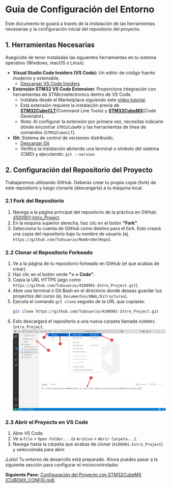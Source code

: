 # Guía de Configuración del Entorno

Este documento te guiará a través de la instalación de las herramientas necesarias y la configuración inicial del repositorio del proyecto.

## 1. Herramientas Necesarias

Asegúrate de tener instaladas las siguientes herramientas en tu sistema operativo (Windows, macOS o Linux):

*   **Visual Studio Code Insiders (VS Code):** Un editor de código fuente moderno y extensible.
    *   [Descargar VS Code Insiders](https://code.visualstudio.com/insiders/)
*   **Extensión STM32 VS Code Extension:** Proporciona integración con herramientas de STMicroelectronics dentro de VS Code.
    *   Instálala desde el Marketplace siguiendo este [video tutorial](https://www.youtube.com/watch?v=DLmbNfUh62E).
    *   Esta extensión requiere la instalación previa de [**STM32CubeCLT**](https://www.st.com/en/development-tools/stm32cubeclt.html)(Command Line Tools) y [**STM32CubeMX**](https://www.st.com/en/development-tools/stm32cubemx.html)(Code Generator).
    *   *Nota:* Al configurar la extensión por primera vez, necesitas indicarle dónde encontrar `STM32CubeMX` y las herramientas de línea de comandos (`STM32CubeCLT`).
*   **Git:** Sistema de control de versiones distribuido.
    *   [Descargar Git](https://git-scm.com/downloads)
    *   Verifica la instalación abriendo una terminal o símbolo del sistema (CMD) y ejecutando: `git --version`

## 2. Configuración del Repositorio del Proyecto

Trabajaremos utilizando GitHub. Deberás crear tu propia copia (fork) de este repositorio y luego clonarla (descargarla) a tu máquina local.

### 2.1 Fork del Repositorio

1.  Navega a la página principal del repositorio de la práctica en GitHub: [4100901-Intro_Project](https://github.com/saacifuentesmu/4100901-Intro_Project).
2.  En la esquina superior derecha, haz clic en el botón **"Fork"**.
3.  Selecciona tu cuenta de GitHub como destino para el fork. Esto creará una copia del repositorio bajo tu nombre de usuario (ej. `https://github.com/TuUsuario/NombreDelRepo`).

### 2.2 Clonar el Repositorio Forkeado

1.  Ve a la página de *tu* repositorio forkeado en GitHub (el que acabas de crear).
2.  Haz clic en el botón verde **"< > Code"**.
3.  Copia la URL HTTPS (algo como `https://github.com/TuUsuario/4100901-Intro_Project.git`).
4.  Abre una terminal o Git Bash en el directorio donde deseas guardar tus proyectos del curso (ej. `Documentos/UNAL/Estructuras`).
5.  Ejecuta el comando `git clone` seguido de la URL que copiaste:
    ```bash
    git clone https://github.com/TuUsuario/4100901-Intro_Project.git
    ```
6.  Esto descargará el repositorio a una nueva carpeta llamada `4100901-Intro_Project`.
![repo_clone](assets/repo_clone.png)


### 2.3 Abrir el Proyecto en VS Code

1.  Abre VS Code.
2.  Ve a `File` > `Open Folder...` (o `Archivo` > `Abrir Carpeta...`).
3.  Navega hasta la carpeta que acabas de clonar (`4100901-Intro_Project`) y selecciónala para abrir.

¡Listo! Tu entorno de desarrollo está preparado. Ahora puedes pasar a la siguiente sección para configurar el microcontrolador.

**Siguiente Paso:** [Configuración del Proyecto con STM32CubeMX (CUBEMX_CONFIG.md)](CUBEMX_CONFIG.md)
